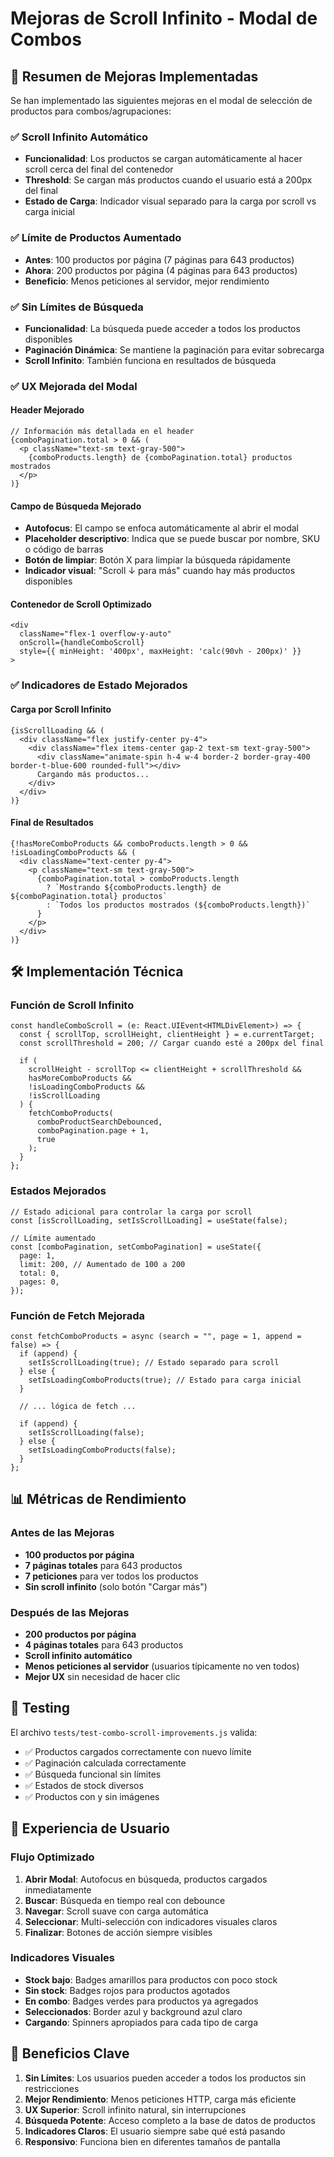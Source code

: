 # Mejoras de Scroll Infinito - Modal de Combos

## 🎯 Resumen de Mejoras Implementadas

Se han implementado las siguientes mejoras en el modal de selección de productos para combos/agrupaciones:

### ✅ Scroll Infinito Automático
- **Funcionalidad**: Los productos se cargan automáticamente al hacer scroll cerca del final del contenedor
- **Threshold**: Se cargan más productos cuando el usuario está a 200px del final
- **Estado de Carga**: Indicador visual separado para la carga por scroll vs carga inicial

### ✅ Límite de Productos Aumentado
- **Antes**: 100 productos por página (7 páginas para 643 productos)
- **Ahora**: 200 productos por página (4 páginas para 643 productos)
- **Beneficio**: Menos peticiones al servidor, mejor rendimiento

### ✅ Sin Límites de Búsqueda
- **Funcionalidad**: La búsqueda puede acceder a todos los productos disponibles
- **Paginación Dinámica**: Se mantiene la paginación para evitar sobrecarga
- **Scroll Infinito**: También funciona en resultados de búsqueda

### ✅ UX Mejorada del Modal

#### Header Mejorado
```tsx
// Información más detallada en el header
{comboPagination.total > 0 && (
  <p className="text-sm text-gray-500">
    {comboProducts.length} de {comboPagination.total} productos mostrados
  </p>
)}
```

#### Campo de Búsqueda Mejorado
- **Autofocus**: El campo se enfoca automáticamente al abrir el modal
- **Placeholder descriptivo**: Indica que se puede buscar por nombre, SKU o código de barras
- **Botón de limpiar**: Botón X para limpiar la búsqueda rápidamente
- **Indicador visual**: "Scroll ↓ para más" cuando hay más productos disponibles

#### Contenedor de Scroll Optimizado
```tsx
<div 
  className="flex-1 overflow-y-auto"
  onScroll={handleComboScroll}
  style={{ minHeight: '400px', maxHeight: 'calc(90vh - 200px)' }}
>
```

### ✅ Indicadores de Estado Mejorados

#### Carga por Scroll Infinito
```tsx
{isScrollLoading && (
  <div className="flex justify-center py-4">
    <div className="flex items-center gap-2 text-sm text-gray-500">
      <div className="animate-spin h-4 w-4 border-2 border-gray-400 border-t-blue-600 rounded-full"></div>
      Cargando más productos...
    </div>
  </div>
)}
```

#### Final de Resultados
```tsx
{!hasMoreComboProducts && comboProducts.length > 0 && !isLoadingComboProducts && (
  <div className="text-center py-4">
    <p className="text-sm text-gray-500">
      {comboPagination.total > comboProducts.length 
        ? `Mostrando ${comboProducts.length} de ${comboPagination.total} productos`
        : `Todos los productos mostrados (${comboProducts.length})`
      }
    </p>
  </div>
)}
```

## 🛠️ Implementación Técnica

### Función de Scroll Infinito
```tsx
const handleComboScroll = (e: React.UIEvent<HTMLDivElement>) => {
  const { scrollTop, scrollHeight, clientHeight } = e.currentTarget;
  const scrollThreshold = 200; // Cargar cuando esté a 200px del final

  if (
    scrollHeight - scrollTop <= clientHeight + scrollThreshold &&
    hasMoreComboProducts &&
    !isLoadingComboProducts &&
    !isScrollLoading
  ) {
    fetchComboProducts(
      comboProductSearchDebounced,
      comboPagination.page + 1,
      true
    );
  }
};
```

### Estados Mejorados
```tsx
// Estado adicional para controlar la carga por scroll
const [isScrollLoading, setIsScrollLoading] = useState(false);

// Límite aumentado
const [comboPagination, setComboPagination] = useState({
  page: 1,
  limit: 200, // Aumentado de 100 a 200
  total: 0,
  pages: 0,
});
```

### Función de Fetch Mejorada
```tsx
const fetchComboProducts = async (search = "", page = 1, append = false) => {
  if (append) {
    setIsScrollLoading(true); // Estado separado para scroll
  } else {
    setIsLoadingComboProducts(true); // Estado para carga inicial
  }
  
  // ... lógica de fetch ...
  
  if (append) {
    setIsScrollLoading(false);
  } else {
    setIsLoadingComboProducts(false);
  }
};
```

## 📊 Métricas de Rendimiento

### Antes de las Mejoras
- **100 productos por página**
- **7 páginas totales** para 643 productos
- **7 peticiones** para ver todos los productos
- **Sin scroll infinito** (solo botón "Cargar más")

### Después de las Mejoras
- **200 productos por página**
- **4 páginas totales** para 643 productos
- **Scroll infinito automático**
- **Menos peticiones al servidor** (usuarios típicamente no ven todos)
- **Mejor UX** sin necesidad de hacer clic

## 🧪 Testing

El archivo `tests/test-combo-scroll-improvements.js` valida:
- ✅ Productos cargados correctamente con nuevo límite
- ✅ Paginación calculada correctamente
- ✅ Búsqueda funcional sin límites
- ✅ Estados de stock diversos
- ✅ Productos con y sin imágenes

## 🎨 Experiencia de Usuario

### Flujo Optimizado
1. **Abrir Modal**: Autofocus en búsqueda, productos cargados inmediatamente
2. **Buscar**: Búsqueda en tiempo real con debounce
3. **Navegar**: Scroll suave con carga automática
4. **Seleccionar**: Multi-selección con indicadores visuales claros
5. **Finalizar**: Botones de acción siempre visibles

### Indicadores Visuales
- **Stock bajo**: Badges amarillos para productos con poco stock
- **Sin stock**: Badges rojos para productos agotados
- **En combo**: Badges verdes para productos ya agregados
- **Seleccionados**: Border azul y background azul claro
- **Cargando**: Spinners apropiados para cada tipo de carga

## 🚀 Beneficios Clave

1. **Sin Límites**: Los usuarios pueden acceder a todos los productos sin restricciones
2. **Mejor Rendimiento**: Menos peticiones HTTP, carga más eficiente
3. **UX Superior**: Scroll infinito natural, sin interrupciones
4. **Búsqueda Potente**: Acceso completo a la base de datos de productos
5. **Indicadores Claros**: El usuario siempre sabe qué está pasando
6. **Responsivo**: Funciona bien en diferentes tamaños de pantalla
